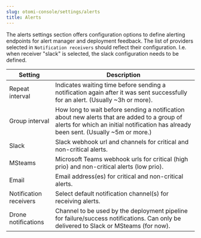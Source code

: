 ```yaml
---
slug: otomi-console/settings/alerts
title: Alerts
---
```


The alerts settings section offers configuration options to define alerting endpoints for alert manager and deployment feedback. The list of providers selected in `Notification receivers` should reflect their configuration. I.e. when receiver "slack" is selected, the slack configuration needs to be defined.

| Setting | Description |
| --- | --- |
| Repeat interval | Indicates waiting time before sending a notification again after it was sent successfully for an alert. (Usually ~3h or more). |
| Group interval | How long to wait before sending a notification about new alerts that are added to a group of alerts for which an initial notification has already been sent. (Usually ~5m or more.) |
| Slack | Slack webhook url and channels for critical and non-critical alerts. |
| MSteams | Microsoft Teams webhook urls for critical (high prio) and non-critical alerts (low prio). |
| Email | Email address(es) for critical and non-critical alerts. |
| Notification receivers | Select default notification channel(s) for receiving alerts. |
| Drone notifications | Channel to be used by the deployment pipeline for failure/success notifications. Can only be delivered to Slack or MSteams (for now). |
